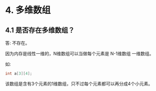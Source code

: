 # 4. 多维数组

## 4.1 是否存在多维数组？

答: 不存在。

因为内存是线性一维的，N维数组可以当做每个元素是 N-1维数组 一维数组。

如:

```c
int a[3][4];
```
该数组是含有3个元素的1维数组，只不过每个元素都可以再分成4个小元素。
